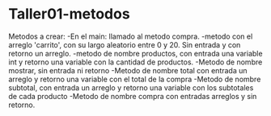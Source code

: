 # Taller01-metodos
Metodos a crear:
  -En el main: llamado al metodo compra.
  -metodo con el arreglo 'carrito', con su largo aleatorio entre 0 y 20. Sin entrada y con retorno un arreglo.
  -metodo de nombre productos, con entrada una variable int y retorno una variable con la cantidad de productos.
  -Metodo de nombre mostrar, sin entrada ni retorno
  -Metodo de nombre total con entrada un arreglo y retorno una variable con el total de la compra
  -Metodo de nombre subtotal, con entrada un arreglo y retorno una variable con los subtotales de cada producto
  -Metodo de nombre compra con entradas arreglos y sin retorno.
